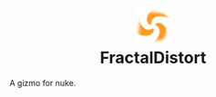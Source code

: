 <h1 align="center">
    <img src="FractalDistort.png">
    </br>FractalDistort
</h1>
A gizmo for nuke.
